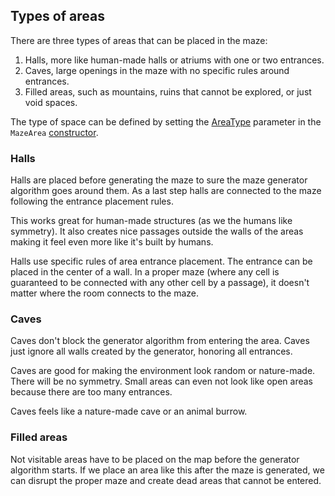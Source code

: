 ## Types of areas

There are three types of areas that can be placed in the maze:

1. Halls, more like human-made halls or atriums with one or two entrances.
2. Caves, large openings in the maze with no specific rules around entrances.
3. Filled areas, such as mountains, ruins that cannot be explored, or just void
   spaces.

The type of space can be defined by setting the
[AreaType](xref:PlayersWorlds.Maps.Areas.AreaType) parameter in the `MazeArea`
[constructor](xref:PlayersWorlds.Maps.Area.#ctor*).

### Halls

Halls are placed before generating the maze to sure the maze generator algorithm
goes around them. As a last step halls are connected to the maze following the
entrance placement rules.

This works great for human-made structures (as we the humans like symmetry). It
also creates nice passages outside the walls of the areas making it feel even
more like it's built by humans.

Halls use specific rules of area entrance placement. The entrance can be placed
in the center of a wall. In a proper maze (where any cell is guaranteed to be
connected with any other cell by a passage), it doesn't matter where the room
connects to the maze.

### Caves

Caves don't block the generator algorithm from entering the area. Caves just
ignore all walls created by the generator, honoring all entrances.

Caves are good for making the environment look random or nature-made. There will
be no symmetry. Small areas can even not look like open areas because there are
too many entrances.

Caves feels like a nature-made cave or an animal burrow.

### Filled areas

Not visitable areas have to be placed on the map before the generator algorithm
starts. If we place an area like this after the maze is generated, we can
disrupt the proper maze and create dead areas that cannot be entered.

